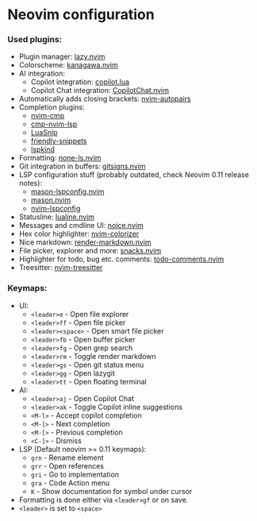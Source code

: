 # Neovim configuration

### Used plugins:

- Plugin manager: [lazy.nvim](https://github.com/folke/lazy.nvim)
- Colorscheme: [kanagawa.nvim](https://github.com/rebelot/kanagawa.nvim)
- AI integration:
  - Copilot integration: [copilot.lua](https://github.com/zbirenbaum/copilot.lua)
  - Copilot Chat integration: [CopilotChat.nvim](https://github.com/CopilotC-Nvim/CopilotChat.nvim)
- Automatically adds closing brackets: [nvim-autopairs](https://github.com/windwp/nvim-autopairs)
- Completion plugins:
  - [nvim-cmp](https://github.com/hrsh7th/nvim-cmp)
  - [cmp-nvim-lsp](https://github.com/hrsh7th/cmp-nvim-lsp)
  - [LuaSnip](https://github.com/L3MON4D3/LuaSnip)
  - [friendly-snippets](https://github.com/rafamadriz/friendly-snippets)
  - [lspkind](https://github.com/onsails/lspkind.nvim)
- Formatting: [none-ls.nvim](https://github.com/nvimtools/none-ls.nvim)
- Git integration in buffers: [gitsigns.nvim](https://github.com/lewis6991/gitsigns.nvim)
- LSP configuration stuff (probably outdated, check Neovim 0.11 release notes):
  - [mason-lspconfig.nvim](https://github.com/williamboman/mason-lspconfig.nvim)
  - [mason.nvim](https://github.com/williamboman/mason.nvim)
  - [nvim-lspconfig](https://github.com/neovim/nvim-lspconfig)
- Statusline: [lualine.nvim](https://github.com/nvim-lualine/lualine.nvim)
- Messages and cmdline UI: [noice.nvim](https://github.com/folke/noice.nvim)
- Hex color highlighter: [nvim-colorizer](https://github.com/norcalli/nvim-colorizer.lua)
- Nice markdown: [render-markdown.nvim](https://github.com/MeanderingProgrammer/render-markdown.nvim)
- File picker, explorer and more: [snacks.nvim](https://github.com/folke/snacks.nvim)
- Highlighter for todo, bug etc. comments: [todo-comments.nvim](https://github.com/folke/todo-comments.nvim)
- Treesitter: [nvim-treesitter](https://github.com/nvim-treesitter/nvim-treesitter)

### Keymaps:

- UI:
  - `<leader>e` - Open file explorer
  - `<leader>ff` - Open file picker
  - `<leader><space>` - Open smart file picker
  - `<leader>fb` - Open buffer picker
  - `<leader>fg` - Open grep search
  - `<leader>rm` - Toggle render markdown
  - `<leader>gs` - Open git status menu
  - `<leader>gg` - Open lazygit
  - `<leader>tt` - Open floating terminal
- AI:
  - `<leader>aj` - Open Copilot Chat
  - `<leader>ak` - Toggle Copilot inline suggestions
  - `<M-l>` - Accept copilot completion
  - `<M-]>` - Next completion
  - `<M-[>` - Previous completion
  - `<C-]>` - Dismiss
- LSP (Default neovim >= 0.11 keymaps):
  - `grn` - Rename element
  - `grr` - Open references
  - `gri` - Go to implementation
  - `gra` - Code Action menu
  - `K` - Show documentation for symbol under cursor
- Formatting is done either via `<leader>gf` or on save.
- `<leader>` is set to `<space>`
